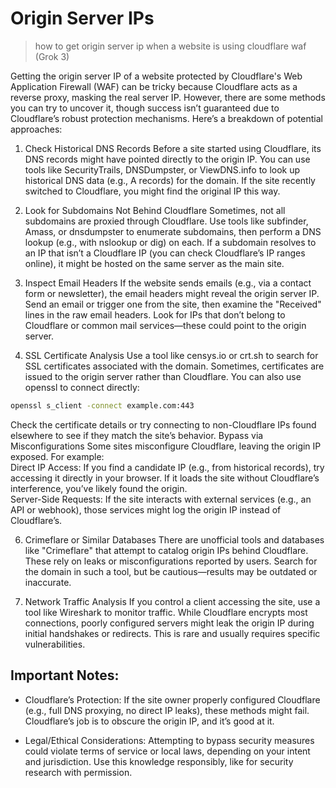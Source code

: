 # Origin Server IPs

> how to get origin server ip when a website is using cloudflare waf (Grok 3)

Getting the origin server IP of a website protected by Cloudflare's Web Application Firewall (WAF) can be tricky because Cloudflare acts as a reverse proxy, masking the real server IP. However, there are some methods you can try to uncover it, though success isn’t guaranteed due to Cloudflare’s robust protection mechanisms. Here’s a breakdown of potential approaches:

1. Check Historical DNS Records
Before a site started using Cloudflare, its DNS records might have pointed directly to the origin IP. You can use tools like SecurityTrails, DNSDumpster, or ViewDNS.info to look up historical DNS data (e.g., A records) for the domain. If the site recently switched to Cloudflare, you might find the original IP this way.

2. Look for Subdomains Not Behind Cloudflare Sometimes, not all subdomains are proxied through Cloudflare. Use tools like subfinder, Amass, or dnsdumpster to enumerate subdomains, then perform a DNS lookup (e.g., with nslookup or dig) on each. If a subdomain resolves to an IP that isn’t a Cloudflare IP (you can check Cloudflare’s IP ranges online), it might be hosted on the same server as the main site.

3. Inspect Email Headers
If the website sends emails (e.g., via a contact form or newsletter), the email headers might reveal the origin server IP. Send an email or trigger one from the site, then examine the "Received" lines in the raw email headers. Look for IPs that don’t belong to Cloudflare or common mail services—these could point to the origin server.

4. SSL Certificate Analysis
Use a tool like censys.io or crt.sh to search for SSL certificates associated with the domain. Sometimes, certificates are issued to the origin server rather than Cloudflare. You can also use openssl to connect directly:  

```sh
openssl s_client -connect example.com:443
```

Check the certificate details or try connecting to non-Cloudflare IPs found elsewhere to see if they match the site’s behavior.
Bypass via Misconfigurations
Some sites misconfigure Cloudflare, leaving the origin IP exposed. For example:  
Direct IP Access: If you find a candidate IP (e.g., from historical records), try accessing it directly in your browser. If it loads the site without Cloudflare’s interference, you’ve likely found the origin.  
Server-Side Requests: If the site interacts with external services (e.g., an API or webhook), those services might log the origin IP instead of Cloudflare’s.

6. Crimeflare or Similar Databases
There are unofficial tools and databases like "Crimeflare" that attempt to catalog origin IPs behind Cloudflare. These rely on leaks or misconfigurations reported by users. Search for the domain in such a tool, but be cautious—results may be outdated or inaccurate.

7. Network Traffic Analysis
If you control a client accessing the site, use a tool like Wireshark to monitor traffic. While Cloudflare encrypts most connections, poorly configured servers might leak the origin IP during initial handshakes or redirects. This is rare and usually requires specific vulnerabilities.

## Important Notes:

- Cloudflare’s Protection: If the site owner properly configured Cloudflare (e.g., full DNS proxying, no direct IP leaks), these methods might fail. Cloudflare’s job is to obscure the origin IP, and it’s good at it.

- Legal/Ethical Considerations: Attempting to bypass security measures could violate terms of service or local laws, depending on your intent and jurisdiction. Use this knowledge responsibly, like for security research with permission.

